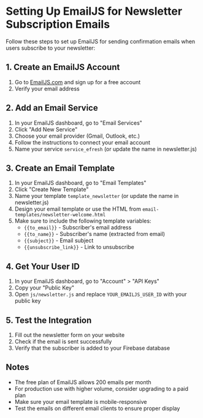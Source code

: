 # Setting Up EmailJS for Newsletter Subscription Emails

Follow these steps to set up EmailJS for sending confirmation emails when users subscribe to your newsletter:

## 1. Create an EmailJS Account

1. Go to [EmailJS.com](https://www.emailjs.com/) and sign up for a free account
2. Verify your email address

## 2. Add an Email Service

1. In your EmailJS dashboard, go to "Email Services"
2. Click "Add New Service"
3. Choose your email provider (Gmail, Outlook, etc.)
4. Follow the instructions to connect your email account
5. Name your service `service_efresh` (or update the name in newsletter.js)

## 3. Create an Email Template

1. In your EmailJS dashboard, go to "Email Templates"
2. Click "Create New Template"
3. Name your template `template_newsletter` (or update the name in newsletter.js)
4. Design your email template or use the HTML from `email-templates/newsletter-welcome.html`
5. Make sure to include the following template variables:
   - `{{to_email}}` - Subscriber's email address
   - `{{to_name}}` - Subscriber's name (extracted from email)
   - `{{subject}}` - Email subject
   - `{{unsubscribe_link}}` - Link to unsubscribe

## 4. Get Your User ID

1. In your EmailJS dashboard, go to "Account" > "API Keys"
2. Copy your "Public Key"
3. Open `js/newsletter.js` and replace `YOUR_EMAILJS_USER_ID` with your public key

## 5. Test the Integration

1. Fill out the newsletter form on your website
2. Check if the email is sent successfully
3. Verify that the subscriber is added to your Firebase database

## Notes

- The free plan of EmailJS allows 200 emails per month
- For production use with higher volume, consider upgrading to a paid plan
- Make sure your email template is mobile-responsive
- Test the emails on different email clients to ensure proper display